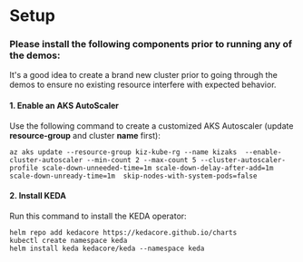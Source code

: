 # Setup

### Please install the following components prior to running any of the demos:

It's a good idea to create a brand new cluster prior to going through the demos to ensure no existing resource interfere with expected behavior.

#### 1. Enable an AKS AutoScaler

Use the following command to create a customized AKS Autoscaler (update **resource-group** and cluster **name** first):

```
az aks update --resource-group kiz-kube-rg --name kizaks  --enable-cluster-autoscaler --min-count 2 --max-count 5 --cluster-autoscaler-profile scale-down-unneeded-time=1m scale-down-delay-after-add=1m scale-down-unready-time=1m  skip-nodes-with-system-pods=false
```

#### 2. Install KEDA

Run this command to install the KEDA operator:

```
helm repo add kedacore https://kedacore.github.io/charts
kubectl create namespace keda
helm install keda kedacore/keda --namespace keda
```
